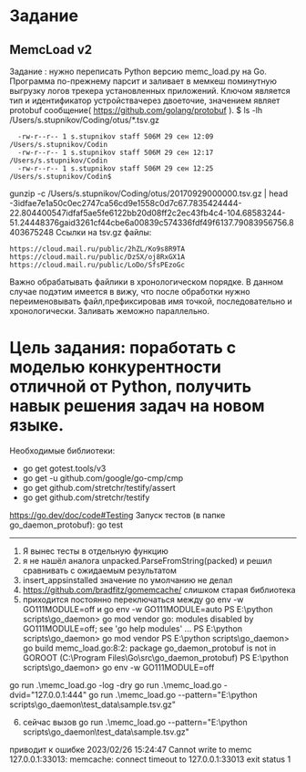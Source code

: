 # Задание
## MemcLoad v2

Задание
: нужно переписать Python версию memc_load.py на Go. Программа по-прежнему парсит и заливает в мемкеш поминутную выгрузку логов трекера установленных приложений. Ключом является тип и идентификатор устройствачерез двоеточие, значением являет protobuf сообщение(
https://github.com/golang/protobuf
).
$ ls -lh /Users/s.stupnikov/Coding/otus/*.tsv.gz
```
  -rw-r--r-- 1 s.stupnikov staff 506M 29 сен 12:09 /Users/s.stupnikov/Codin
  -rw-r--r-- 1 s.stupnikov staff 506M 29 сен 12:17 /Users/s.stupnikov/Codin
  -rw-r--r-- 1 s.stupnikov staff 506M 29 сен 12:25 /Users/s.stupnikov/Codin$ 
```
gunzip -c /Users/s.stupnikov/Coding/otus/20170929000000.tsv.gz | head -3idfae7e1a50c0ec2747ca56cd9e1558c0d7c67.7835424444-22.804400547idfaf5ae5fe6122bb20d08ff2c2ec43fb4c4-104.68583244-51.24448376gaid3261cf44cbe6a00839c574336fdf49f6137.79083956756.8403675248
Ссылки на tsv.gz файлы:
```
https://cloud.mail.ru/public/2hZL/Ko9s8R9TA
https://cloud.mail.ru/public/DzSX/oj8RxGX1A
https://cloud.mail.ru/public/LoDo/SfsPEzoGc
```
Важно обрабатывать файлики в хронологическом порядке. В данном случае подэтим имеется в вижу, что после обработки нужно переименовывать файл,префиксировав имя точкой, последовательно и хронологически. Заливать жеможно параллельно.
# Цель задания: поработать с моделью конкурентности отличной от Python, получить навык решения задач на новом языке.


Необходимые библиотеки:
- go get gotest.tools/v3
- go get -u github.com/google/go-cmp/cmp
- go get github.com/stretchr/testify/assert
- go get github.com/stretchr/testify


https://go.dev/doc/code#Testing
Запуск тестов (в папке go_daemon_protobuf):
go test

----------------------
1) Я вынес тесты в отдельную функцию
2) я не нашёл аналога unpacked.ParseFromString(packed)
и решил сравнивать с ожидаемым результатом
3) insert_appsinstalled значение по умолчанию не делал
4) https://github.com/bradfitz/gomemcache/
слишком старая библиотека
5) приходится постоянно переключаться между 
go env -w GO111MODULE=off
и 
go env -w GO111MODULE=auto
PS E:\python scripts\go_daemon> go mod vendor
go: modules disabled by GO111MODULE=off; see 'go help modules'
...
PS E:\python scripts\go_daemon> go mod vendor
PS E:\python scripts\go_daemon> go build
memc_load.go:8:2: package go_daemon_protobuf is not in GOROOT (C:\Program Files\Go\src\go_daemon_protobuf)
PS E:\python scripts\go_daemon> go env -w GO111MODULE=off

go run .\memc_load.go -log -dry
go run .\memc_load.go -dvid="127.0.0.1:444"
go run .\memc_load.go --pattern="E:\python scripts\go_daemon\test_data\sample.tsv.gz"

6) сейчас вызов
go run .\memc_load.go --pattern="E:\python scripts\go_daemon\test_data\sample.tsv.gz"

приводит к ошибке
2023/02/26 15:24:47 Cannot write to memc 127.0.0.1:33013: memcache: connect timeout to 127.0.0.1:33013
exit status 1
